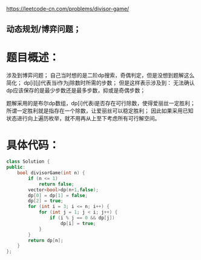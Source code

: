 <https://leetcode-cn.com/problems/divisor-game/>

## 动态规划/博弈问题；
# 题目概述：
涉及到博弈问题；
自己当时想的是二阶dp搜索，奇偶判定，但是没想到题解这么简化；
dp\[i][j]代表当i作为j除数时所需的步数；
但是这样表示涉及到：
无法确认dp应该保存的是最少步数还是最多步数，抑或是奇偶步数；


题解采用的是布尔dp数组，dp[i]代表i是否存在可行除数，使得爱丽丝一定胜利；
所谓一定胜利就是指存在一个除数，让爱丽丝可以稳定胜利；
因此如果采用已知状态进行向上遍历枚举，就不用再从上至下考虑所有可行解空间。
# 具体代码：
```C++
class Solution {
public:
    bool divisorGame(int n) {
        if (n <= 1)
            return false;
        vector<bool>dp(n+1,false);
        dp[0] = dp[1] = false;
        dp[2] = true;
        for (int i = 3; i <= n; i++) {
            for (int j = 1; j < i; j++) {
                if (i % j == 0 && dp[j])
                    dp[i] = true;
            }
        }
        return dp[n];
    }
};
```